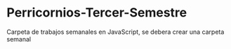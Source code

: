 # Perricornios-Tercer-Semestre
Carpeta de trabajos semanales en JavaScript, se debera crear una carpeta semanal

